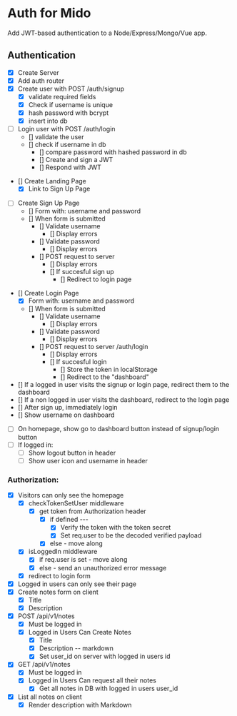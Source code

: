 # Auth for Mido

Add JWT-based authentication to a Node/Express/Mongo/Vue app.

## Authentication
* [x] Create Server
* [x] Add auth router
* [x] Create user with POST /auth/signup
	* [x] validate required fields
	* [x] Check if username is unique
	* [x] hash password with bcrypt
	* [x] insert into db
* [ ] Login user with POST /auth/login
	* [] validate the user
	* [] check if username in db
		* [] compare password with hashed password in db
		* [] Create and sign a JWT
      * [] Respond with JWT
* [] Create Landing Page
	* [x] Link to Sign Up Page
* [ ] Create Sign Up Page
	* [] Form with: username and password
	* [] When form is submitted
		* [] Validate username
			* [] Display errors
		* [] Validate password
			* [] Display errors
		* [] POST request to server
			* [] Display errors
			* [] If succesful sign up
				* [] Redirect to login page
* [] Create Login Page
	* [x] Form with: username and password
	* [] When form is submitted
		* [] Validate username
			* [] Display errors
		* [] Validate password
			* [] Display errors
		* [] POST request to server /auth/login
			* [] Display errors
			* [] If succesful login
				* [] Store the token in localStorage
				* [] Redirect to the "dashboard"
* [] If a logged in user visits the signup or login page, redirect them to the dashboard
* [] If a non logged in user visits the dashboard, redirect to the login page
* [] After sign up, immediately login
* [] Show username on dashboard
* [ ] On homepage, show go to dashboard button instead of signup/login button
* [ ] If logged in:
	* [ ] Show logout button in header
	* [ ] Show user icon and username in header

### Authorization:
* [x] Visitors can only see the homepage
	* [x] checkTokenSetUser middleware
		* [x] get token from Authorization header
			* [x] if defined ---
				* [x] Verify the token with the token secret
				* [x] Set req.user to be the decoded verified payload
			* [x] else - move along
	* [x] isLoggedIn middleware
		* [x] if req.user is set - move along
		* [x] else - send an unauthorized error message
	* [x] redirect to login form
* [x] Logged in users can only see their page
* [x] Create notes form on client
	* [x] Title
	* [x] Description
* [x] POST /api/v1/notes
	* [x] Must be logged in
	* [x] Logged in Users Can Create Notes
		* [x] Title
		* [x] Description -- markdown
		* [x] Set user_id on server with logged in users id
* [x] GET /api/v1/notes
	* [x] Must be logged in
	* [x] Logged in Users Can request all their notes 
		* [x] Get all notes in DB with logged in users user_id
* [x] List all notes on client
	* [x] Render description with Markdown
